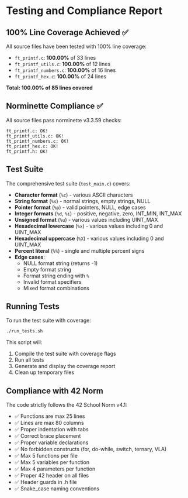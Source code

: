 # Testing and Compliance Report

## 100% Line Coverage Achieved ✅

All source files have been tested with 100% line coverage:

- `ft_printf.c`: **100.00%** of 33 lines
- `ft_printf_utils.c`: **100.00%** of 12 lines  
- `ft_printf_numbers.c`: **100.00%** of 16 lines
- `ft_printf_hex.c`: **100.00%** of 24 lines

**Total: 100.00% of 85 lines covered**

## Norminette Compliance ✅

All source files pass norminette v3.3.59 checks:

```
ft_printf.c: OK!
ft_printf_utils.c: OK!
ft_printf_numbers.c: OK!
ft_printf_hex.c: OK!
ft_printf.h: OK!
```

## Test Suite

The comprehensive test suite (`test_main.c`) covers:

- **Character format** (`%c`) - various ASCII characters
- **String format** (`%s`) - normal strings, empty strings, NULL
- **Pointer format** (`%p`) - valid pointers, NULL, edge cases
- **Integer formats** (`%d`, `%i`) - positive, negative, zero, INT_MIN, INT_MAX
- **Unsigned format** (`%u`) - various values including UINT_MAX
- **Hexadecimal lowercase** (`%x`) - various values including 0 and UINT_MAX
- **Hexadecimal uppercase** (`%X`) - various values including 0 and UINT_MAX
- **Percent literal** (`%%`) - single and multiple percent signs
- **Edge cases**:
  - NULL format string (returns -1)
  - Empty format string
  - Format string ending with `%`
  - Invalid format specifiers
  - Mixed format combinations

## Running Tests

To run the test suite with coverage:

```bash
./run_tests.sh
```

This script will:
1. Compile the test suite with coverage flags
2. Run all tests
3. Generate and display the coverage report
4. Clean up temporary files

## Compliance with 42 Norm

The code strictly follows the 42 School Norm v4.1:

- ✅ Functions are max 25 lines
- ✅ Lines are max 80 columns
- ✅ Proper indentation with tabs
- ✅ Correct brace placement
- ✅ Proper variable declarations
- ✅ No forbidden constructs (for, do-while, switch, ternary, VLA)
- ✅ Max 5 functions per file
- ✅ Max 5 variables per function
- ✅ Max 4 parameters per function
- ✅ Proper 42 header on all files
- ✅ Header guards in .h file
- ✅ Snake_case naming conventions